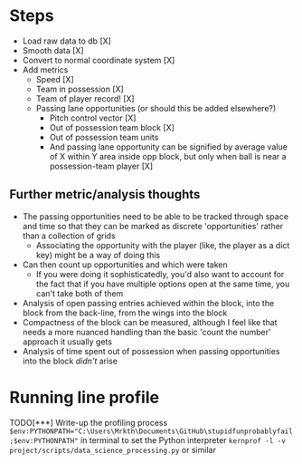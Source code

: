 # Steps
- Load raw data to db [X]
- Smooth data [X]
- Convert to normal coordinate system [X]
- Add metrics
  - Speed [X]
  - Team in possession [X]
  - Team of player record! [X]
  - Passing lane opportunities (or should this be added elsewhere?)
    - Pitch control vector [X]
    - Out of possession team block [X]
    - Out of possession team units
    - And passing lane opportunity can be signified by average value of X within Y area inside opp block, but only when ball is near a possession-team player [X]

## Further metric/analysis thoughts
- The passing opportunities need to be able to be tracked through space and time so that they can be marked as discrete 'opportunities' rather than a collection of grids
  - Associating the opportunity with the player (like, the player as a dict key) might be a way of doing this
- Can then count up opportunities and which were taken
  - If you were doing it sophisticatedly, you'd also want to account for the fact that if you have multiple options open at the same time, you can't take both of them
- Analysis of open passing entries achieved within the block, into the block from the back-line, from the wings into the block
- Compactness of the block can be measured, although I feel like that needs a more nuanced handling than the basic 'count the number' approach it usually gets
- Analysis of time spent out of possession when passing opportunities into the block _didn't_ arise

# Running line profile
TODO[***] Write-up the profiling process
`$env:PYTHONPATH="C:\Users\Mrkth\Documents\GitHub\stupidfunprobablyfail;$env:PYTHONPATH"` in terminal to set the Python interpreter
`kernprof -l -v project/scripts/data_science_processing.py` or similar